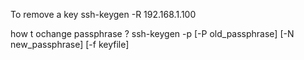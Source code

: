 To remove a key
ssh-keygen -R 192.168.1.100


how t ochange passphrase ?
ssh-keygen -p [-P old_passphrase] [-N new_passphrase] [-f keyfile]
